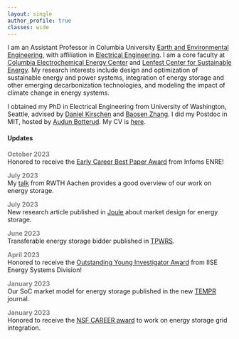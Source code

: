 ```yaml
---
layout: single
author_profile: true
classes: wide
---
```


I am an Assistant Professor in Columbia University [Earth and Environmental Engineering](https://eee.columbia.edu/), with affiliation in [Electrical Engineering](https://ee.columbia.edu/).
I am a core faculty at [Columbia Electrochemical Energy Center](https://ceec.engineering.columbia.edu/) and [Lenfest Center for Sustainable Energy](http://energy.columbia.edu/). My research interests include design and optimization of sustainable energy and power systems, integration of energy storage and other emerging decarbonization technologies, and modeling the impact of climate change in energy systems.

I obtained my PhD in Electrical Engineering from University of Washington, Seattle, advised by
[Daniel Kirschen](http://labs.ece.uw.edu/real/real_pe.html) and
[Baosen Zhang](https://zhangbaosen.github.io/). I did my Postdoc in MIT, hosted by [Audun Botterud](http://botterud.mit.edu/).
My CV is [here](assets/files/Xu_CV.pdf).



#### Updates
<span style="color:gray">**October 2023**</span>  
Honored to receive the [Early Career Best Paper Award](https://www.linkedin.com/posts/bolun-xu-07132373_it-was-wonderful-having-such-a-packed-house-activity-7120966425162207232-sBa6?utm_source=share&utm_medium=member_desktop) from Infoms ENRE!

<span style="color:gray">**July 2023**</span>  
My [talk](assets/files/Xu_Aachen.pdf) from RWTH Aachen provides a good overview of our work on energy storage.

<span style="color:gray">**July 2023**</span>  
New research article published in [Joule](https://www.cell.com/joule/pdf/S2542-4351(23)00211-8.pdf) about market design for energy storage.

<span style="color:gray">**June 2023**</span>  
Transferable energy storage bidder published in [TPWRS](https://ieeexplore.ieee.org/document/10138051).

<span style="color:gray">**April 2023**</span>  
Honored to receive the [Outstanding Young Investigator Award](https://www.linkedin.com/posts/bolun-xu-07132373_honored-to-receive-the-iise-energy-systems-activity-7070032945574502400-SCC3?utm_source=share&utm_medium=member_desktop) from IISE Energy Systems Division!


<span style="color:gray">**January 2023**</span>  
Our SoC market model for energy storage published in the new
  <a class="post-link" href="https://ieeexplore.ieee.org/document/10021874">TEMPR</a> journal.

<span style="color:gray">**January 2023**</span>  
Honored to receive the
  <a class="post-link" href="https://www.nsf.gov/awardsearch/showAward?AWD_ID=2239046&HistoricalAwards=false">NSF CAREER award</a> to work on energy storage grid integration.
